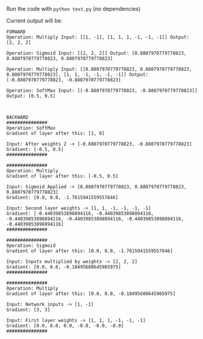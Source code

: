 Run the code with
```python test.py``` (no dependencies)

Current output will be:
```
FORWARD
Operation: Multiply Input: [[1, -1], [1, 1, 1, -1, -1, -1]] Output: [2, 2, 2] 

Operation: Sigmoid Input: [[2, 2, 2]] Output: [0.8807970779778823, 0.8807970779778823, 0.8807970779778823] 

Operation: Multiply Input: [[0.8807970779778823, 0.8807970779778823, 0.8807970779778823], [1, 1, -1, -1, -1, -1]] Output: [-0.8807970779778823, -0.8807970779778823] 

Operation: SoftMax Input: [[-0.8807970779778823, -0.8807970779778823]] Output: [0.5, 0.5] 



BACKWARD
###############
Operation: SoftMax
Gradient of layer after this: [1, 0]

Input: After weights 2 -> [-0.8807970779778823, -0.8807970779778823]
Gradient: [-0.5, 0.5]
###############

###############
Operation: Multiply
Gradient of layer after this: [-0.5, 0.5]

Input: Sigmoid Applied -> [0.8807970779778823, 0.8807970779778823, 0.8807970779778823]
Gradient: [0.0, 0.0, -1.7615941559557646]

Input: Second layer weights -> [1, 1, -1, -1, -1, -1]
Gradient: [-0.44039853898894116, -0.44039853898894116, -0.44039853898894116, -0.44039853898894116, -0.44039853898894116, -0.44039853898894116]
###############

###############
Operation: Sigmoid
Gradient of layer after this: [0.0, 0.0, -1.7615941559557646]

Input: Inputs multiplied by weights -> [2, 2, 2]
Gradient: [0.0, 0.0, -0.18495608645965975]
###############

###############
Operation: Multiply
Gradient of layer after this: [0.0, 0.0, -0.18495608645965975]

Input: Network inputs -> [1, -1]
Gradient: [3, 3]

Input: First layer weights -> [1, 1, 1, -1, -1, -1]
Gradient: [0.0, 0.0, 0.0, -0.0, -0.0, -0.0]
###############
```